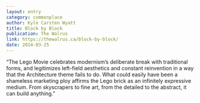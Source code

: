 ```yaml
---
layout: entry
category: commonplace
author: Kyle Carsten Wyatt
title: Block by Block
publication: The Walrus
link: https://thewalrus.ca/block-by-block/
date: 2014-03-25
---
```


“The Lego Movie celebrates modernism’s deliberate break with traditional forms, and legitimizes left-field aesthetics and constant reinvention in a way that the Architecture theme fails to do. What could easily have been a shameless marketing ploy affirms the Lego brick as an infinitely expressive medium. From skyscrapers to fine art, from the detailed to the abstract, it can build anything.”